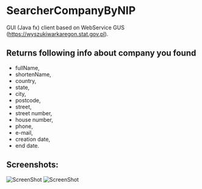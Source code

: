 # SearcherCompanyByNIP
GUI (Java fx) client based on WebService GUS (https://wyszukiwarkaregon.stat.gov.pl).
 

Returns following info about company you found
-

* fullName,
* shortenName,
* country,
* state,
* city,
* postcode,
* street,
* street number,
* house number,
* phone,
* e-mail,
* creation date,
* end date.

Screenshots:
--
![ScreenShot](Screenshot_1.png)
![ScreenShot](Screenshot_2.png)

 